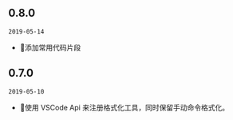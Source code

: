 ## 0.8.0

`2019-05-14`

- 🌟添加常用代码片段

## 0.7.0

`2019-05-10`

- 🌟使用 VSCode Api 来注册格式化工具，同时保留手动命令格式化。
  
